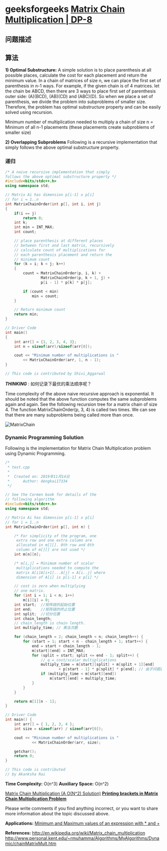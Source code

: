 # geeksforgeeks [Matrix Chain Multiplication | DP-8](https://www.geeksforgeeks.org/matrix-chain-multiplication-dp-8/)

## 问题描述



## 算法

**1) Optimal Substructure:**
A simple solution is to place parenthesis at all possible places, calculate the cost for each placement and return the minimum value. In a chain of matrices of size n, we can place the first set of parenthesis in n-1 ways. For example, if the given chain is of 4 matrices. let the chain be ABCD, then there are 3 ways to place first set of parenthesis outer side: (A)(BCD), (AB)(CD) and (ABC)(D). So when we place a set of parenthesis, we divide the problem into subproblems of smaller size. Therefore, the problem has optimal substructure property and can be easily solved using recursion.

Minimum number of multiplication needed to multiply a chain of size n = Minimum of all n-1 placements (these placements create subproblems of smaller size)

**2) Overlapping Subproblems**
Following is a recursive implementation that simply follows the above optimal substructure property.

### 递归

```cpp
/* A naive recursive implementation that simply 
follows the above optimal substructure property */
#include<bits/stdc++.h> 
using namespace std; 

// Matrix Ai has dimension p[i-1] x p[i] 
// for i = 1..n 
int MatrixChainOrder(int p[], int i, int j) 
{ 
	if(i == j) 
		return 0; 
	int k; 
	int min = INT_MAX; 
	int count; 

	// place parenthesis at different places 
	// between first and last matrix, recursively 
	// calculate count of multiplications for 
	// each parenthesis placement and return the 
	// minimum count 
	for (k = i; k < j; k++) 
	{ 
		count = MatrixChainOrder(p, i, k) + 
				MatrixChainOrder(p, k + 1, j) + 
				p[i - 1] * p[k] * p[j]; 

		if (count < min) 
			min = count; 
	} 

	// Return minimum count 
	return min; 
} 

// Driver Code 
int main() 
{ 
	int arr[] = {1, 2, 3, 4, 3}; 
	int n = sizeof(arr)/sizeof(arr[0]); 

	cout << "Minimum number of multiplications is "
		<< MatrixChainOrder(arr, 1, n - 1); 
} 

// This code is contributed by Shivi_Aggarwal 

```

***THINKING*** : 如何记录下最优的乘法顺序呢？

Time complexity of the above naive recursive approach is exponential. It should be noted that the above function computes the same subproblems again and again. See the following recursion tree for a matrix chain of size 4. The function MatrixChainOrder(p, 3, 4) is called two times. We can see that there are many subproblems being called more than once. 

![MatrixChain](https://media.geeksforgeeks.org/wp-content/uploads/matrixchainmultiplication.png) 



###  Dynamic Programming Solution 

 Following is the implementation for Matrix Chain Multiplication problem using Dynamic Programming. 

```c++
/*
 * test.cpp
 *
 *  Created on: 2019年11月14日
 *      Author: dengkai17334
 */

// See the Cormen book for details of the
// following algorithm
#include<bits/stdc++.h>
using namespace std;

// Matrix Ai has dimension p[i-1] x p[i]
// for i = 1..n
int MatrixChainOrder(int p[], int n) {

	/* For simplicity of the program, one
	 extra row and one extra column are
	 allocated in m[][]. 0th row and 0th
	 column of m[][] are not used */
	int m[n][n];

	/* m[i,j] = Minimum number of scalar
	 multiplications needed to compute the
	 matrix A[i]A[i+1]...A[j] = A[i..j] where
	 dimension of A[i] is p[i-1] x p[i] */

	// cost is zero when multiplying
	// one matrix.
	for (int i = 1; i < n; i++)
		m[i][i] = 0;
	int start;	//矩阵链的起始位置
	int end;	//矩阵链的终止位置
	int split;	//切分位置
	int chain_length;
	// chain_length is chain length.
	int multiply_time; // 乘法次数

	for (chain_length = 2; chain_length < n; chain_length++) {
		for (start = 1; start < n - chain_length + 1; start++) {
			end = start + chain_length - 1;
			m[start][end] = INT_MAX;
			for (split = start; split <= end - 1; split++) {
				// q = cost/scalar multiplications
				multiply_time = m[start][split] + m[split + 1][end]
						+ p[start - 1] * p[split] * p[end]; // 由子问题直接计算得到大问题
				if (multiply_time < m[start][end])
					m[start][end] = multiply_time;
			}
		}
	}

	return m[1][n - 1];
}

// Driver Code
int main() {
	int arr[] = { 1, 2, 3, 4 };
	int size = sizeof(arr) / sizeof(arr[0]);

	cout << "Minimum number of multiplications is "
			<< MatrixChainOrder(arr, size);

	getchar();
	return 0;
}

// This code is contributed
// by Akanksha Rai

```

**Time Complexity:** O(n^3)
**Auxiliary Space:** O(n^2)

[Matrix Chain Multiplication (A O(N^2) Solution)](https://www.geeksforgeeks.org/matrix-chain-multiplication-a-on2-solution/)
[**Printing brackets in Matrix Chain Multiplication Problem**](https://www.geeksforgeeks.org/printing-brackets-matrix-chain-multiplication-problem/)

Please write comments if you find anything incorrect, or you want to share more information about the topic discussed above.

**Applications:**
[Minimum and Maximum values of an expression with * and +](https://www.geeksforgeeks.org/minimum-maximum-values-expression/)

**References:**
http://en.wikipedia.org/wiki/Matrix_chain_multiplication
http://www.personal.kent.edu/~rmuhamma/Algorithms/MyAlgorithms/Dynamic/chainMatrixMult.htm